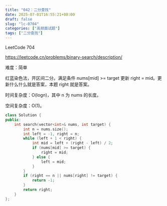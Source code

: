 ```yaml
---
title: "042：二分查找"
date: 2025-07-01T16:55:21+08:00
draft: false
slug: "lc-0704"
categories: ["高频面试题"]
tags: ["二分查找"]
---
```


LeetCode 704

https://leetcode.cn/problems/binary-search/description/

难度：简单

红蓝染色法，开区间二分。满足条件 nums[mid] >= target 更新 right = mid。更新什么什么就是答案，本题 right 就是答案。

时间复杂度：O(logn)，其中 n 为 nums 的长度。

空间复杂度：O(1)。

<!--more-->

```cpp
class Solution {
public:
    int search(vector<int>& nums, int target) {
        int n = nums.size();
        int left = -1, right = n;
        while (left + 1 < right) {
            int mid = left + (right - left) / 2;
            if (nums[mid] >= target) {
                right = mid;
            } else {
                left = mid;
            }
        }
        if (right == n || nums[right] != target) {
            return -1;
        }
        return right;
    }
};
```
